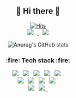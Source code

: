 <div align=center>

## :ribbon: Hi there :ribbon:

[![Hits](https://hits.seeyoufarm.com/api/count/incr/badge.svg?url=https%3A%2F%2Fgithub.com%2Fkmin3560%2Fhit-counter&count_bg=%23FF99C3&title_bg=%23FF5898&icon=github.svg&icon_color=%23FFFFFF&title=hits&edge_flat=false)](https://hits.seeyoufarm.com)  
<a href="https://www.instagram.com/m_zzo__/">
    <img src="http://img.shields.io/badge/-Instagram-black?style=flat&logo=Instagram&link=https://www.instagram.com/m_zzo__/"
         style="height : auto; margin-left : 10px; margin-right : 10px;"/>
</a>
<a href="mailto:min3560@gmail.com">
<img src="https://img.shields.io/badge/Gmail-d14836?style=flat&logo=Gmail&logoColor=white&link=mailto:min3560@gmail.com"
style="height : auto; margin-left : 10px; margin-right : 10px;"/>
</a>
  
![Anurag's GitHub stats](https://github-readme-stats.vercel.app/api?username=kmin3560&show_icons=true&theme=radical)

</div>

<h3 align="center"> :fire: Tech stack  :fire: </h3>

<p align="center" >
  <img src="https://img.shields.io/badge/Java-007396?style=flat&logo=JAVA&logoColor=white" /> &nbsp
  <img src="https://img.shields.io/badge/Spring-6DB33F?style=flat&logo=Spring&logoColor=white" /> &nbsp
  <img src="https://img.shields.io/badge/C++-00599C?style=flat&logo=C++&logoColor=white" /> &nbsp 
  <img src="https://img.shields.io/badge/JavaScript-F7DF1E?style=flat&logo=JavaScript&logoColor=white"/> &nbsp
  <img src="https://img.shields.io/badge/Node.js-339933?style=flat&logo=Node.js&logoColor=white"/> &nbsp  <br />
  <img src="https://img.shields.io/badge/MySQL-4479A1?style=flat&logo=MySQL&logoColor=white"/> &nbsp  
  <img src="https://img.shields.io/badge/MongoDB-47A248?style=flat&logo=MongoDB&logoColor=white"/> &nbsp 
    <img src="https://img.shields.io/badge/Oracle-F80000?style=flat&logo=Oracle&logoColor=white"/> &nbsp 
  <img src="https://img.shields.io/badge/aws-232F3E?style=flat&logo=aws&logoColor=white"/> &nbsp <br />
    <img src="https://img.shields.io/badge/Notion-000000?style=flat&logo=Notion&logoColor=white"/> &nbsp
    <a href="https://github.com/kmin3560">  
    <img src="https://img.shields.io/badge/Github-181717?style=flat&logo=Github&logoColor=white&link=https://github.com/kmin3560"/> &nbsp
  </a>
</p>
